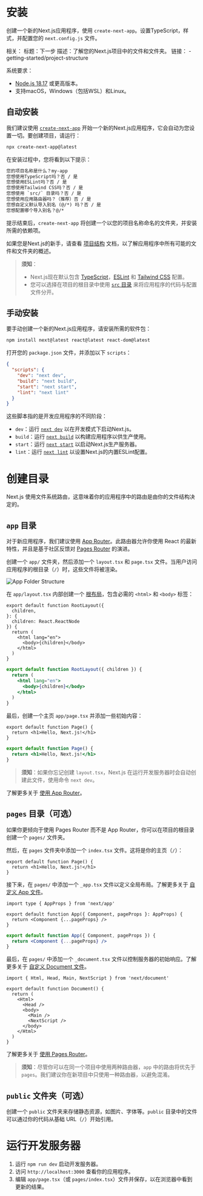 # 安装

创建一个新的Next.js应用程序，使用 `create-next-app`。设置TypeScript，样式，并配置您的 `next.config.js` 文件。

相关：
  标题：下一步
  描述：了解您的Next.js项目中的文件和文件夹。
  链接：
    - getting-started/project-structure

系统要求：

- [Node.js 18.17](https://nodejs.org/) 或更高版本。
- 支持macOS，Windows（包括WSL）和Linux。

## 自动安装

我们建议使用 [`create-next-app`](/docs/app/api-reference/create-next-app) 开始一个新的Next.js应用程序，它会自动为您设置一切。要创建项目，请运行：

```bash filename="Terminal"
npx create-next-app@latest
```

在安装过程中，您将看到以下提示：

```txt filename="Terminal"
您的项目名称是什么？my-app
您想使用TypeScript吗？否 / 是
您想使用ESLint吗？否 / 是
您想使用Tailwind CSS吗？否 / 是
您想使用 `src/` 目录吗？否 / 是
您想使用应用路由器吗？（推荐）否 / 是
您想自定义默认导入别名 (@/*) 吗？否 / 是
您想配置哪个导入别名？@/*
```

提示结束后，`create-next-app` 将创建一个以您的项目名称命名的文件夹，并安装所需的依赖项。

如果您是Next.js的新手，请查看 [项目结构](/docs/getting-started/project-structure) 文档，以了解应用程序中所有可能的文件和文件夹的概述。

> **须知**：
>
> - Next.js现在默认包含 [TypeScript](/docs/app/building-your-application/configuring/typescript)，[ESLint](/docs/app/building-your-application/configuring/eslint) 和 [Tailwind CSS](/docs/app/building-your-application/styling/tailwind-css) 配置。
> - 您可以选择在项目的根目录中使用 [`src` 目录](/docs/app/building-your-application/configuring/src-directory) 来将应用程序的代码与配置文件分开。

## 手动安装

要手动创建一个新的Next.js应用程序，请安装所需的软件包：

```bash filename="Terminal"
npm install next@latest react@latest react-dom@latest
```

打开您的 `package.json` 文件，并添加以下 `scripts`：

```json filename="package.json"
{
  "scripts": {
    "dev": "next dev",
    "build": "next build",
    "start": "next start",
    "lint": "next lint"
  }
}
```

这些脚本指的是开发应用程序的不同阶段：

- `dev`：运行 [`next dev`](/docs/app/api-reference/next-cli#development) 以在开发模式下启动Next.js。
- `build`：运行 [`next build`](/docs/app/api-reference/next-cli#build) 以构建应用程序以供生产使用。
- `start`：运行 [`next start`](/docs/app/api-reference/next-cli#production) 以启动Next.js生产服务器。
- `lint`：运行 [`next lint`](/docs/app/api-reference/next-cli#lint) 以设置Next.js的内置ESLint配置。
# 创建目录

Next.js 使用文件系统路由，这意味着你的应用程序中的路由是由你的文件结构决定的。

## `app` 目录

对于新应用程序，我们建议使用 [App Router](/docs/app)。此路由器允许你使用 React 的最新特性，并且是基于社区反馈对 [Pages Router](/docs/pages) 的演进。

创建一个 `app/` 文件夹，然后添加一个 `layout.tsx` 和 `page.tsx` 文件。当用户访问应用程序的根目录（`/`）时，这些文件将被渲染。

![App Folder Structure](https://nextjs.org/_next/image?url=/docs/light/app-getting-started.png&w=3840&q=75)

在 `app/layout.tsx` 内部创建一个 [根布局](/docs/app/building-your-application/routing/layouts-and-templates#root-layout-required)，包含必需的 `<html>` 和 `<body>` 标签：

```tsx filename="app/layout.tsx" switcher
export default function RootLayout({
  children,
}: {
  children: React.ReactNode
}) {
  return (
    <html lang="en">
      <body>{children}</body>
    </html>
  )
}
```

```jsx filename="app/layout.js" switcher
export default function RootLayout({ children }) {
  return (
    <html lang="en">
      <body>{children}</body>
    </html>
  )
}
```

最后，创建一个主页 `app/page.tsx` 并添加一些初始内容：

```tsx filename="app/page.tsx" switcher
export default function Page() {
  return <h1>Hello, Next.js!</h1>
}
```

```jsx filename="app/page.js" switcher
export default function Page() {
  return <h1>Hello, Next.js!</h1>
}
```

> **须知**：如果你忘记创建 `layout.tsx`，Next.js 在运行开发服务器时会自动创建此文件，使用命令 `next dev`。

了解更多关于 [使用 App Router](/docs/app/building-your-application/routing/defining-routes)。

## `pages` 目录（可选）

如果你更倾向于使用 Pages Router 而不是 App Router，你可以在项目的根目录创建一个 `pages/` 文件夹。

然后，在 `pages` 文件夹中添加一个 `index.tsx` 文件。这将是你的主页（`/`）：

```tsx filename="pages/index.tsx" switcher
export default function Page() {
  return <h1>Hello, Next.js!</h1>
}
```

接下来，在 `pages/` 中添加一个 `_app.tsx` 文件以定义全局布局。了解更多关于 [自定义 App 文件](/docs/pages/building-your-application/routing/custom-app)。

```tsx filename="pages/_app.tsx" switcher
import type { AppProps } from 'next/app'

export default function App({ Component, pageProps }: AppProps) {
  return <Component {...pageProps} />
}
```

```jsx filename="pages/_app.js" switcher
export default function App({ Component, pageProps }) {
  return <Component {...pageProps} />
}
```

最后，在 `pages/` 中添加一个 `_document.tsx` 文件以控制服务器的初始响应。了解更多关于 [自定义 Document 文件](/docs/pages/building-your-application/routing/custom-document)。

```tsx filename="pages/_document.tsx" switcher
import { Html, Head, Main, NextScript } from 'next/document'

export default function Document() {
  return (
    <Html>
      <Head />
      <body>
        <Main />
        <NextScript />
      </body>
    </Html>
  )
}
```

了解更多关于 [使用 Pages Router](/docs/pages/building-your-application/routing/pages-and-layouts)。

> **须知**：尽管你可以在同一个项目中使用两种路由器，`app` 中的路由将优先于 `pages`。我们建议你在新项目中只使用一种路由器，以避免混淆。

## `public` 文件夹（可选）

创建一个 `public` 文件夹来存储静态资源，如图片、字体等。`public` 目录中的文件可以通过你的代码从基础 URL（`/`）开始引用。

# 运行开发服务器

1. 运行 `npm run dev` 启动开发服务器。
2. 访问 `http://localhost:3000` 查看你的应用程序。
3. 编辑 `app/page.tsx`（或 `pages/index.tsx`）文件并保存，以在浏览器中看到更新的结果。
